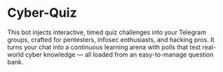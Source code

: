 # Cyber-Quiz
This bot injects interactive, timed quiz challenges into your Telegram groups, crafted for pentesters, infosec enthusiasts, and hacking pros. It turns your chat into a continuous learning arena with polls that test real-world cyber knowledge — all loaded from an easy-to-manage question bank.
